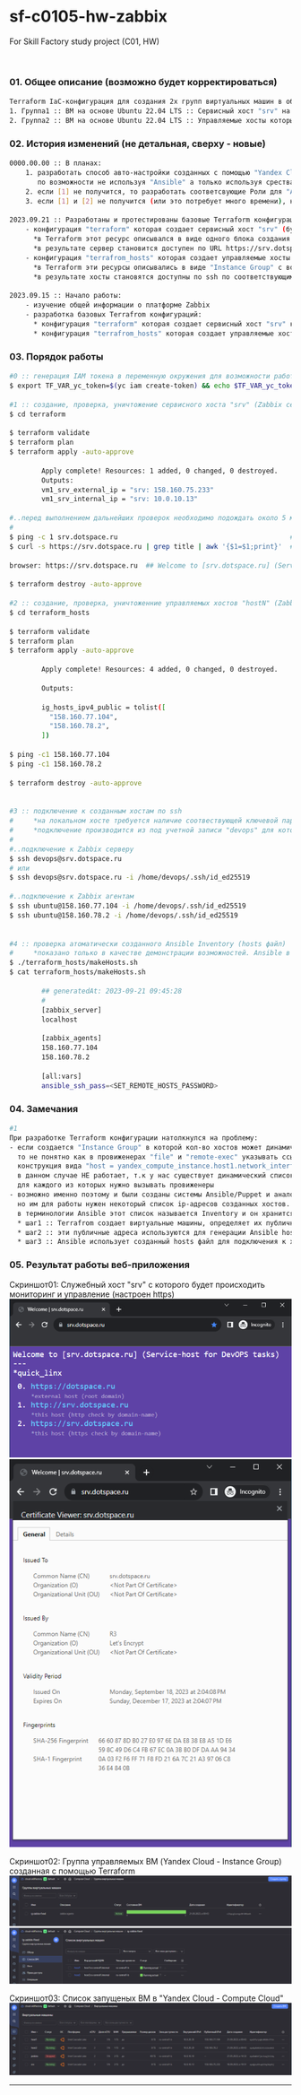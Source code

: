 # sf-c0105-hw-zabbix
For Skill Factory study project (C01, HW)

<br>


### 01. Общее описание (возможно будет корректироваться)

```bash
Terraform IaC-конфигурация для создания 2х групп виртуальных машин в облаке провайдера Yandex.Cloud:
1. Группа1 :: ВМ на основе Ubuntu 22.04 LTS :: Сервисный хост "srv" на котором должна быть настроена платформа мониторинга "Zabbix"
2. Группа2 :: ВМ на основе Ubuntu 22.04 LTS :: Управляемые хосты которые будут поставлять зашифрованные метрики для "Zabbix" сервера
```

### 02. История изменений (не детальная, сверху - новые)

```bash
0000.00.00 :: В планах:
    1. разработать способ авто-настройки созданных с помощью "Yandex Cloud Instance Goup" хостов
       по возможности не используя "Ansible" а только используя срества Terraform и шел-скрипты
    2. если [1] не получится, то разработать соответсвующие Роли для "Ansible" для настройки Zabbix сервера и агенттов
    3. если [1] и [2] не получится (или это потребует много времени), настроить созданные хосты вручную по ssh

2023.09.21 :: Разработаны и протестированы базовые Terraform конфигурации:
    - конфигурация "terraform" которая создает сервисный хост "srv" (будущий Zabbix сервер)
      *в Terraform этот ресурс описывался в виде одного блока создания конкретной ВМ
      *в результате сервер становится доступен по URL https://srv.dotspace.ru а также по ssh
    - конфигурация "terrafrom_hosts" которая создает управляемые хосты "hostN" (будущие Zabbix агенты)
      *в Terraform эти ресурсы описывались в виде "Instance Group" с возможностью ручного масштабирования (выбора кол-ва содаваемых ВМ)
      *в результате хосты становятся доступны по ssh по соответствующим публичным ipv4 адресам

2023.09.15 :: Начало работы:
    - изучение общей информации о платформе Zabbix
    - разработка базовых Terrafrom конфигураций:
      * конфигурация "terraform" которая создает сервисный хост "srv" который планируется использовать для установки Zabbix сервера
      * конфигурация "terrafrom_hosts" которая создает управляемые хосты "hostN" которые будут выступать в качестве агентов поставки метрик для Zabbix сервера
```

### 03. Порядок работы
```bash
#0 :: генерация IAM токена в переменную окружения для возможности работы Terraform с YandexCloud через API
$ export TF_VAR_yc_token=$(yc iam create-token) && echo $TF_VAR_yc_token

#1 :: создание, проверка, уничтожение сервисного хоста "srv" (Zabbix сервер)
$ cd terraform

$ terraform validate
$ terraform plan
$ terraform apply -auto-approve

        Apply complete! Resources: 1 added, 0 changed, 0 destroyed.
        Outputs:
        vm1_srv_external_ip = "srv: 158.160.75.233"
        vm1_srv_internal_ip = "srv: 10.0.10.13"

#..перед выполнением дальнейших проверок необходимо подождать около 5 минут чтобы ip-адрес сервера реплецировался в глобальную DNS
#
$ ping -c 1 srv.dotspace.ru                                           ## 64 bytes from srv.dotspace.ru (158.160.75.233): icmp_seq=1 ttl=63 time=0.606 ms
$ curl -s https://srv.dotspace.ru | grep title | awk '{$1=$1;print}'  ## <title>Welcome | srv.dotspace.ru</title>

browser: https://srv.dotspace.ru  ## Welcome to [srv.dotspace.ru] (Service-host for DevOPS tasks)

$ terraform destroy -auto-approve

#2 :: создание, проверка, уничтоженние управляемых хостов "hostN" (Zabbix агенты)
$ cd terraform_hosts

$ terraform validate
$ terraform plan
$ terraform apply -auto-approve

        Apply complete! Resources: 4 added, 0 changed, 0 destroyed.

        Outputs:

        ig_hosts_ipv4_public = tolist([
          "158.160.77.104",
          "158.160.78.2",
        ])

$ ping -c1 158.160.77.104
$ ping -c1 158.160.78.2

$ terraform destroy -auto-approve


#3 :: подключение к созданным хостам по ssh
#     *на локальном хосте требуется наличие соотвествующей ключевой пары в /home/devops/.ssh
#     *подключение производится из под учетной записи "devops" для которой настроена ssh авторизация на ВМ
#
#..подключение к Zabbix серверу
$ ssh devops@srv.dotspace.ru
# или
$ ssh devops@srv.dotspace.ru -i /home/devops/.ssh/id_ed25519

#..подключение к Zabbix агентам
$ ssh ubuntu@158.160.77.104 -i /home/devops/.ssh/id_ed25519
$ ssh ubuntu@158.160.78.2 -i /home/devops/.ssh/id_ed25519


#4 :: проверка атоматически созданного Ansible Inventory (hosts файл)
#     *показано только в качестве демонстрации возможностей. Ansible в проекте не применяется
$ ./terraform_hosts/makeHosts.sh
$ cat terraform_hosts/makeHosts.sh

        ## generatedAt: 2023-09-21 09:45:28
        #
        [zabbix_server]
        localhost

        [zabbix_agents]
        158.160.77.104
        158.160.78.2

        [all:vars]
        ansible_ssh_pass=<SET_REMOTE_HOSTS_PASSWORD>

```

### 04. Замечания
```bash
#1
При разработке Terraform конфигурации натолкнулся на проблему:
- если создается "Instance Group" в которой кол-во хостов может динамически меняться и их публичные ipv4 адреса также меняются,
  то не понятно как в провиженерах "file" и "remote-exec" указывать ссылку на nat-интерфейс чтобы получить его ipм4 адрес;
  конструкция вида "host = yandex_compute_instance.host1.network_interface.0.nat_ip_address"
  в данном случае НЕ работает, т.к у нас существует динамический список созданных хостов
  для каждого из которых нужно вызывать провиженеры
- возможно именно поэтому и были созданы системы Ansible/Puppet и аналогичные, которые работают независимо от Terraform с хостами,
  но им для работы нужен некоторый список ip-адресов созданных хостов..
  в терминологии Ansible этот список называется Inventory и он хранится в файле "hosts", при этом все работает по схеме:
  * шаг1 :: Terrafrom создает виртуальные машины, определяет их публичные ipv4 адреса
  * шаг2 :: эти публичные адреса используются для генерации Ansible hosts файла
  * шаг3 :: Ansible использует созданный hosts файл для подключения к хостам по ssh и их настройки (и Terrafrom уже при этом не используется)

```

### 05. Результат работы веб-приложения

Скриншот01: Служебный хост "srv" с которого будет происходить мониторинг и управление (настроен https) <br>
![screen](_screens/step01__letsencrypt__srv-dotspace-ru__1.png?raw=true)
<br>
![screen](_screens/step01__letsencrypt__srv-dotspace-ru__2.png?raw=true)
<br>

Скриншот02: Группа управляемых ВМ (Yandex Cloud - Instance Group) созданная с помощью Terraform <br>
![screen](_screens/step07__terraform__03_instanceGroup_1_review.png?raw=true)
<br>
![screen](_screens/step07__terraform__03_instanceGroup_2_instances.png?raw=true)
<br>

Скриншот03: Список запущеных ВМ в "Yandex Cloud - Compute Cloud" <br>
![screen](_screens/step07__terraform__04_instances.png?raw=true)
<br>

----